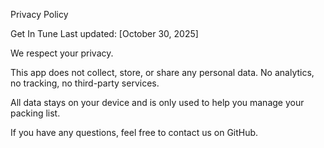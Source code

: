 Privacy Policy

Get In Tune Last updated: [October 30, 2025]

We respect your privacy.

This app does not collect, store, or share any personal data. No analytics, no tracking, no third-party services.

All data stays on your device and is only used to help you manage your packing list.

If you have any questions, feel free to contact us on GitHub.
